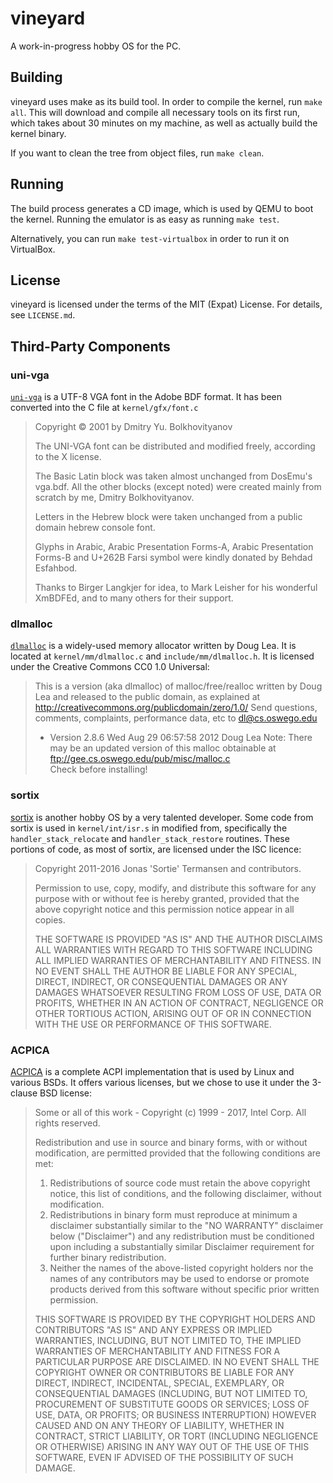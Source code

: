 # vineyard #

A work-in-progress hobby OS for the PC.

## Building ##
vineyard uses make as its build tool. In order to compile the kernel, run `make all`. This will download and compile all necessary tools on its first run, which takes about 30 minutes on my machine, as well as actually build the kernel binary.

If you want to clean the tree from object files, run `make clean`.

## Running ##
The build process generates a CD image, which is used by QEMU to boot the kernel. Running the emulator is as easy as running `make test`.

Alternatively, you can run `make test-virtualbox` in order to run it on VirtualBox.

## License ##
vineyard is licensed under the terms of the MIT (Expat) License. For details, see `LICENSE.md`.

## Third-Party Components ##

### uni-vga ###

[`uni-vga`](http://www.inp.nsk.su/~bolkhov/files/fonts/univga/) is a UTF-8 VGA font in the Adobe BDF format. It has been converted into the C file at `kernel/gfx/font.c`

> Copyright © 2001 by Dmitry Yu. Bolkhovityanov
>
> The UNI-VGA font can be distributed and modified freely, according to the X license.
>
> The Basic Latin block was taken almost unchanged from DosEmu's vga.bdf. All the other blocks (except noted) were created mainly from scratch by me, Dmitry Bolkhovityanov.
>
> Letters in the Hebrew block were taken unchanged from a public domain hebrew console font.
>
> Glyphs in Arabic, Arabic Presentation Forms-A, Arabic Presentation Forms-B and U+262B Farsi symbol were kindly donated by Behdad Esfahbod.
>
> Thanks to Birger Langkjer for idea, to Mark Leisher for his wonderful XmBDFEd, and to many others for their support.

### dlmalloc ###
[`dlmalloc`](http://g.oswego.edu/dl/html/malloc.html) is a widely-used memory allocator written by Doug Lea. It is located at `kernel/mm/dlmalloc.c` and `include/mm/dlmalloc.h`. It is licensed under the Creative Commons CC0 1.0 Universal:

> This is a version (aka dlmalloc) of malloc/free/realloc written by
> Doug Lea and released to the public domain, as explained at
> http://creativecommons.org/publicdomain/zero/1.0/ Send questions,
> comments, complaints, performance data, etc to dl@cs.oswego.edu
>
> * Version 2.8.6 Wed Aug 29 06:57:58 2012  Doug Lea
>  Note: There may be an updated version of this malloc obtainable at<br>
> ftp://gee.cs.oswego.edu/pub/misc/malloc.c<br>
> Check before installing!

### sortix ###
[sortix](http://sortix.org/) is another hobby OS by a very talented developer. Some code from sortix is used in `kernel/int/isr.s` in modified from, specifically the `handler_stack_relocate` and `handler_stack_restore` routines. These portions of code, as most of sortix, are licensed under the ISC licence:

> Copyright 2011-2016 Jonas 'Sortie' Termansen and contributors.
>
> Permission to use, copy, modify, and distribute this software for any
> purpose with or without fee is hereby granted, provided that the above
> copyright notice and this permission notice appear in all copies.
>
> THE SOFTWARE IS PROVIDED "AS IS" AND THE AUTHOR DISCLAIMS ALL WARRANTIES
> WITH REGARD TO THIS SOFTWARE INCLUDING ALL IMPLIED WARRANTIES OF
> MERCHANTABILITY AND FITNESS. IN NO EVENT SHALL THE AUTHOR BE LIABLE FOR
> ANY SPECIAL, DIRECT, INDIRECT, OR CONSEQUENTIAL DAMAGES OR ANY DAMAGES
> WHATSOEVER RESULTING FROM LOSS OF USE, DATA OR PROFITS, WHETHER IN AN
> ACTION OF CONTRACT, NEGLIGENCE OR OTHER TORTIOUS ACTION, ARISING OUT OF
> OR IN CONNECTION WITH THE USE OR PERFORMANCE OF THIS SOFTWARE.

### ACPICA ###
[ACPICA](https://acpica.org/) is a complete ACPI implementation that is used by Linux and various BSDs. It offers various licenses, but we chose to use it under the 3-clause BSD license:

> Some or all of this work - Copyright (c) 1999 - 2017, Intel Corp.
> All rights reserved.
>
> Redistribution and use in source and binary forms, with or without
> modification, are permitted provided that the following conditions
> are met:
> 1. Redistributions of source code must retain the above copyright
>    notice, this list of conditions, and the following disclaimer,
>    without modification.
> 2. Redistributions in binary form must reproduce at minimum a disclaimer
>    substantially similar to the "NO WARRANTY" disclaimer below
>    ("Disclaimer") and any redistribution must be conditioned upon
>    including a substantially similar Disclaimer requirement for further
>    binary redistribution.
> 3. Neither the names of the above-listed copyright holders nor the names
>    of any contributors may be used to endorse or promote products derived
>    from this software without specific prior written permission.
>
> THIS SOFTWARE IS PROVIDED BY THE COPYRIGHT HOLDERS AND CONTRIBUTORS
> "AS IS" AND ANY EXPRESS OR IMPLIED WARRANTIES, INCLUDING, BUT NOT
> LIMITED TO, THE IMPLIED WARRANTIES OF MERCHANTABILITY AND FITNESS FOR
> A PARTICULAR PURPOSE ARE DISCLAIMED. IN NO EVENT SHALL THE COPYRIGHT
> OWNER OR CONTRIBUTORS BE LIABLE FOR ANY DIRECT, INDIRECT, INCIDENTAL,
> SPECIAL, EXEMPLARY, OR CONSEQUENTIAL DAMAGES (INCLUDING, BUT NOT
> LIMITED TO, PROCUREMENT OF SUBSTITUTE GOODS OR SERVICES; LOSS OF USE,
> DATA, OR PROFITS; OR BUSINESS INTERRUPTION) HOWEVER CAUSED AND ON ANY
> THEORY OF LIABILITY, WHETHER IN CONTRACT, STRICT LIABILITY, OR TORT
> (INCLUDING NEGLIGENCE OR OTHERWISE) ARISING IN ANY WAY OUT OF THE USE
> OF THIS SOFTWARE, EVEN IF ADVISED OF THE POSSIBILITY OF SUCH DAMAGE.
